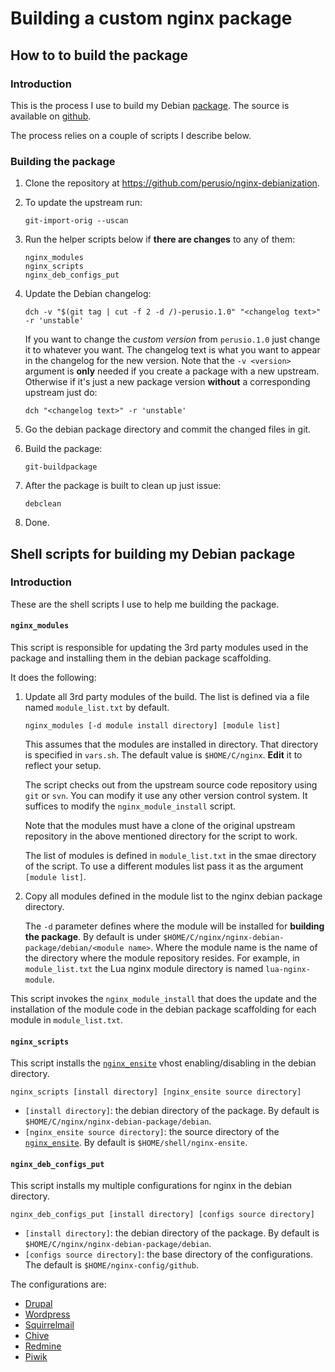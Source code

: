 # Building a custom nginx package 

## How to to build the package

### Introduction 

This is the process I use to build my Debian
[package](http://debian.perusio.net). The source is available on
[github](https://github.com/perusio/nginx-debianization). 

The process relies on a couple of scripts I describe below.

### Building the package

 1. Clone the repository at https://github.com/perusio/nginx-debianization.
 2. To update the upstream run:
    
        git-import-orig --uscan
 3. Run the helper scripts below if **there are changes** to any of them:

        nginx_modules
        nginx_scripts
        nginx_deb_configs_put
 4. Update the Debian changelog:

        dch -v "$(git tag | cut -f 2 -d /)-perusio.1.0" "<changelog text>" -r 'unstable'
    If you want to change the *custom version* from `perusio.1.0` just
    change it to whatever you want. The changelog text is what you
    want to appear in the changelog for the new version. Note that
    the `-v <version>` argument is **only** needed if you create a
    package with a new upstream. Otherwise if it's just a new package
    version **without** a corresponding upstream just do:
    
        dch "<changelog text>" -r 'unstable'
 5. Go the debian package directory and commit the changed files in git.
 6. Build the package:
 
        git-buildpackage
 7. After the package is built to clean up just issue:
    
        debclean
 8. Done.
        
## Shell scripts for building my Debian package

### Introduction

These are the shell scripts I use to help me building the package.

#### `nginx_modules`

This script is responsible for updating the 3rd party modules used in
the package and installing them in the debian package scaffolding. 

It does the following:

 1. Update all 3rd party modules of the build. The list is defined via
    a file named `module_list.txt` by default.
    
        nginx_modules [-d module install directory] [module list]

    This assumes that the modules are installed in 
    directory. That directory is specified in `vars.sh`. The default
    value is `$HOME/C/nginx`. **Edit** it to reflect your setup.
   
    The script checks out from the upstream source code repository
    using `git` or `svn`. You can modify it use any other version
    control system. It suffices to modify the `nginx_module_install`
    script.

    Note that the modules must have a clone of the original upstream
    repository in the above mentioned directory for the script to
    work.

    The list of modules is defined in `module_list.txt` in the smae
    directory of the script. To use a different modules list pass it
    as the argument `[module list]`. 

 2. Copy all modules defined in the module list to the nginx debian
    package directory.

    The `-d` parameter defines where the module will be installed for
    **building the package**. By default is under
    `$HOME/C/nginx/nginx-debian-package/debian/<module name>`. Where
    the module name is the name of the directory where the module
    repository resides. For example, in `module_list.txt` the Lua
    nginx module directory is named `lua-nginx-module`.

This script invokes the `nginx_module_install` that does the update
and the installation of the module code in the debian package
scaffolding for each module in `module_list.txt`.

#### `nginx_scripts`

This script installs the
[`nginx_ensite`](https://github.com/perusio/nginx_ensite) vhost
enabling/disabling in the debian directory.

    nginx_scripts [install directory] [nginx_ensite source directory]

 * `[install directory]`: the debian directory of the package. By
   default is `$HOME/C/nginx/nginx-debian-package/debian`.
 * `[nginx_ensite source directory]`: the source directory of the
   [`nginx_ensite`](https://github.com/perusio/nginx_ensite). By
   default is `$HOME/shell/nginx-ensite`.

#### `nginx_deb_configs_put`

This script installs my multiple configurations for nginx in the
debian directory.

    nginx_deb_configs_put [install directory] [configs source directory]

 * `[install directory]`: the debian directory of the package. By
   default is `$HOME/C/nginx/nginx-debian-package/debian`.
 * `[configs source directory]`: the base directory of the
 configurations. The default is `$HOME/nginx-config/github`.

The configurations are:

 * [Drupal](https://github.com/perusio/drupal-with-nginx)
 * [Wordpress](https://github.com/perusio/wordpress-nginx)
 * [Squirrelmail](https://github.com/perusio/squirrelmail-nginx)
 * [Chive](https://github.com/perusio/chive-nginx)
 * [Redmine](https://github.com/perusio/redmine-nginx)
 * [Piwik](https://github.com/perusio/piwik-nginx)
